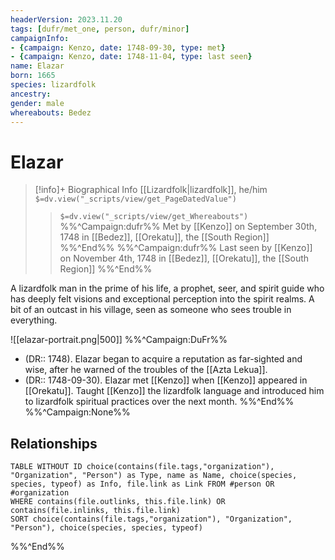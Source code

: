 ```yaml
---
headerVersion: 2023.11.20
tags: [dufr/met_one, person, dufr/minor]
campaignInfo: 
- {campaign: Kenzo, date: 1748-09-30, type: met}
- {campaign: Kenzo, date: 1748-11-04, type: last seen}
name: Elazar
born: 1665
species: lizardfolk
ancestry:
gender: male
whereabouts: Bedez
---
```

# Elazar
>[!info]+ Biographical Info
> [[Lizardfolk|lizardfolk]], he/him
> `$=dv.view("_scripts/view/get_PageDatedValue")`
>> `$=dv.view("_scripts/view/get_Whereabouts")`
>> %%^Campaign:dufr%% Met by [[Kenzo]] on September 30th, 1748 in [[Bedez]], [[Orekatu]], the [[South Region]] %%^End%%
>> %%^Campaign:dufr%% Last seen by [[Kenzo]] on November 4th, 1748 in [[Bedez]], [[Orekatu]], the [[South Region]] %%^End%%

A lizardfolk man in the prime of his life, a prophet, seer, and spirit guide who has deeply felt visions and exceptional perception into the spirit realms. A bit of an outcast in his village, seen as someone who sees trouble in everything.

![[elazar-portrait.png|500]]
%%^Campaign:DuFr%%
- (DR:: 1748). Elazar began to acquire a reputation as far-sighted and wise, after he warned of the troubles of the [[Azta Lekua]]. 
- (DR:: 1748-09-30). Elazar met [[Kenzo]] when [[Kenzo]] appeared in [[Orekatu]]. Taught [[Kenzo]] the lizardfolk language and introduced him to lizardfolk spiritual practices over the next month.
%%^End%%
%%^Campaign:None%%
## Relationships
```dataview
TABLE WITHOUT ID choice(contains(file.tags,"organization"), "Organization", "Person") as Type, name as Name, choice(species, species, typeof) as Info, file.link as Link FROM #person OR #organization  
WHERE contains(file.outlinks, this.file.link) OR contains(file.inlinks, this.file.link) 
SORT choice(contains(file.tags,"organization"), "Organization", "Person"), choice(species, species, typeof)
```
%%^End%%